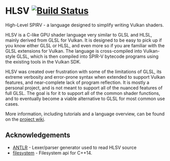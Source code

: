 # HLSV [![Build Status](https://travis-ci.org/mossseank/HLSV.svg?branch=master)](https://travis-ci.org/mossseank/HLSV)
High-Level SPIRV  -  a language designed to simplify writing Vulkan shaders.

HLSV is a C-like GPU shader language very similar to GLSL and HLSL, mainly derived from GLSL for Vulkan. It is designed to be easy to pick up if you know either GLSL or HLSL, and even more so if you are familiar with the GLSL extensions for Vulkan. The language is cross-compiled into Vulkan-style GLSL, which is then compiled into SPIR-V bytecode programs using the existing tools in the Vulkan SDK.

HLSV was created over frustration with some of the limitations of GLSL, its extreme verbosity and error-prone syntax when extended to support Vulkan features, and near-complete lack of program reflection. It is mostly a personal project, and is not meant to support all of the nuanced features of full GLSL. The goal is for it to support all of the common shader functions, and to eventually become a viable alternative to GLSL for most common use cases.

More information, including tutorials and a language overview, can be found on the [project wiki](https://github.com/mossseank/HLSV/wiki).

## Acknowledgements
* [ANTLR](https://www.antlr.org/) - Lexer/parser generator used to read HLSV source
* [filesystem](https://github.com/wjakob/filesystem) - Filesystem api for C++14.
